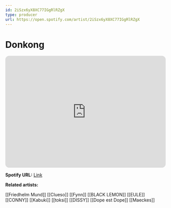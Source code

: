```yaml
---
id: 2iSzx6yX8XC77IGgRlRZgX
type: producer
url: https://open.spotify.com/artist/2iSzx6yX8XC77IGgRlRZgX
---
```

# Donkong

<iframe style="border-radius:12px" src="https://open.spotify.com/embed/artist/2iSzx6yX8XC77IGgRlRZgX" width="100%" height="352" frameBorder="0" allowfullscreen="" allow="autoplay; clipboard-write; encrypted-media; fullscreen; picture-in-picture" loading="lazy"></iframe>

**Spotify URL:** [Link](https://open.spotify.com/artist/2iSzx6yX8XC77IGgRlRZgX)

**Related artists:**

[[Friedhelm Mund]]
[[Clueso]]
[[Fynn]]
[[BLACK LEMON]]
[[EULE]]
[[CONNY]]
[[Kabuki]]
[[toksi]]
[[DISSY]]
[[Dope est Dope]]
[[Maeckes]]
